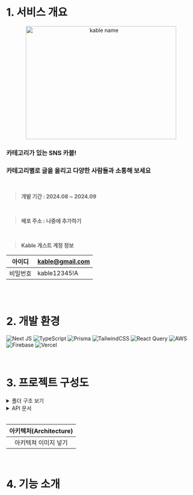 # 1. 서비스 개요
<div align="center">
  <img src="https://github.com/user-attachments/assets/1fa0531a-9808-4d94-a7cd-357f943b855c" alt="kable name" width="400" height="300" />
</div>

### 카테고리가 있는 SNS 카블!
### 카테고리별로 글을 올리고 다양한 사람들과 소통해 보세요

<br/>

<blockquote>
<p dir="auto">
  <strong>개발 기간 : 2024.08 ~ 2024.09</strong> 
  </p>
</blockquote>

  <br/> 

  <blockquote>
    <p dir="auto">
  <strong>배포 주소 : 나중에 추가하기</strong>
      </p>
</blockquote>
  <br/>
  
   <blockquote>
    <p dir="auto">
<strong>Kable 게스트 계정 정보</strong>
</p>
</blockquote>

<markdown-accessiblity-table data-catalyst=""><table>
<thead>
<tr>
<th align="center">아이디</th>
<th align="left"><a href="mailto:ssafymate@gmail.com">kable@gmail.com</a></th>
</tr>
</thead>
<tbody>
<tr>
<td align="center">비밀번호</td>
<td align="left">kable12345!A</td>
</tr>
</tbody>
</table></markdown-accessiblity-table>

<br/>
<br/>


# 2. 개발 환경
![Next JS](https://img.shields.io/badge/Next-14-black?style=for-the-badge&logo=next.js&logoColor=white) ![TypeScript](https://img.shields.io/badge/typescript-%23007ACC.svg?style=for-the-badge&logo=typescript&logoColor=white) ![Prisma](https://img.shields.io/badge/Prisma-3982CE?style=for-the-badge&logo=Prisma&logoColor=white) ![TailwindCSS](https://img.shields.io/badge/tailwindcss-%2338B2AC.svg?style=for-the-badge&logo=tailwind-css&logoColor=white) ![React Query](https://img.shields.io/badge/-React%20Query-FF4154?style=for-the-badge&logo=react%20query&logoColor=white) ![AWS](https://img.shields.io/badge/AWS⠀S3-%23FF9900.svg?style=for-the-badge&logo=amazon-aws&logoColor=white) ![Firebase](https://img.shields.io/badge/firebase-a08021?style=for-the-badge&logo=firebase&logoColor=ffcd34) ![Vercel](https://img.shields.io/badge/vercel-%23000000.svg?style=for-the-badge&logo=vercel&logoColor=white)



<br/>

# 3.  프로젝트 구성도

<details>
  <summary>폴더 구조 보기</summary>

  <br/>
  
  ```
📁 public
├──📁 assets
│   ├──📁 icons
│   └──📁 images
│
📁 app                  # 라우팅 폴더
├──📁 (auth)            # 그룹 라우팅 (auth)
│   ├──📁 create-account
│   ├──📁 enter
│   ├──📁 github
│   │   ├──📁 complete
│   │   └──📁 start
│   └──📁 kakao
│       ├──📁 complete
│       └──📁 start
│
├──📁 (tabs)            # 그룹 라우팅 (tabs)
│   ├──📁 category
│   ├──📁 chats
│   │   └──📁 [id]
│   ├──📁 following
│   ├──📁 home
│   ├──📁 items
│   │   ├──📁 upload
│   │   └──📁 [id]
│   └──📁 profile
│       └──📁 [id]
│
├──📁 api               # api
│   ├──📁 category
│   ├──📁 items
│   │   └──📁 [id]
│   │      ├──📁 comments
│   │      ├──📁 heart
│   │      └──📁 views
│   ├──📁 user
│   │   └──📁 [id]
│   │      └──📁 follow
│   └──📁 logout
│
📁 hooks                # React-Query hook (api)
│   
📁 _components
│   ├──📁 chats         # 채팅
│   ├──📁 common        # 공통 (button, 무한스크롤 등)
│   ├──📁 homeSection   # 화면 섹션
│   ├──📁 login         # 로그인
│   └──📁 modal         # 모달창
│
📁 _libs
├──📁 _client           # 클라이언트 관련
├──📁 _server           # 서버 관련
├──📁 config            # aws, firebase config
└──📁 schema            # zod 스키마
```

</details>

<details>
  <summary>API 문서</summary>

  <br/>
  
  - 유저 정보
    - **HTTP Method**: ”GET”
    - **Endpoint**: / api / user
    - 설명 : 현재 인증된 사용자의 정보를 가져옵니다.


- 로그아웃
    - **HTTP Method**: “POST”
    - **Endpoint**: / api / logout
    - 설명 : 현재 인증된 사용자의 쿠키를 제거합니다.
   

- 카테고리 정보
    - **HTTP Method**: ”GET”
    - **Endpoint**: / api / category
    - 설명 : 서버에 저장된 카테고리 정보를 가져옵니다.


- 아이템 정보
    - **HTTP Method**: ”GET”
    - **Endpoint**: / api / items
    - 설명 : 서버에 저장된 아이템 정보를 모두 가져옵니다.


- 아이템 디테일 정보
    - **HTTP Method**: ”GET”
    - **Endpoint**: / api / items / [id]
    - 설명 : 서버에 저장된 아이템 정보를 id를 매칭하여 가져옵니다.
   

- 아이템 삭제
    - **HTTP Method**: ”DELETE”
    - **Endpoint**: / api / items / [id]
    - 설명 : 서버에 저장된 아이템 정보 중 id를 매칭하여 삭제합니다.


- 좋아요 정보
    - **HTTP Method**: ”POST”
    - **Endpoint**: / api / items / [id] / heart
    - 설명 : 사용자가 하트를 누르면 하트를 생성 / 하트를 다시 누르면 하트를 삭제합니다.
    

- 댓글 생성
    - **HTTP Method**: ”POST”
    - **Endpoint**: / api / items / [id] / comments
    - 설명 : 사용자가 폼을 submit하면 현재 로그인 된 userId와 input의 payload를 서버로 전송하여 새로운 댓글을 추가합니다.
   

- 댓글 삭제
    - **HTTP Method**: ”DELETE”
    - **Endpoint**: / api / items / [id] / comments / [commentId]
    - 설명 : 버튼을 누르면 댓글을 삭제합니다.
  

- 댓글 수정
    - **HTTP Method**: ”PUT”
    - **Endpoint**: / api / items / [id] / comments / [commentId]
    - 설명 : 버튼을 누르면 댓글을 수정합니다.
   

- 프로필 페이지 유저 정보
    - **HTTP Method**: ”GET”
    - **Endpoint**: / api / user / [id] / route.ts
    - 설명 : url에 있는 id로 유저 정보를 불러옵니다.
   

- 특정 유저 아이템 들고 오기
    - **HTTP Method**: ”GET”
    - **Endpoint**: / api / items / user / [id] / route.ts
    - 설명 : url에 있는 id로 유저 정보를 불러옵니다.
    

- 아이템 조회수 증가
    - **HTTP Method**: ”POST”
    - **Endpoint**: / api / items / [id] / views / route.ts
    - 설명 : item의 views를 증가시킵니다.
    

- 팔로우 / 팔로잉
    - **HTTP Method**: ”POST”
    - **Endpoint**: / api / items / [id] / follow / route.ts
    - 설명 : 버튼을 눌렀을 때 팔로우 / 언팔로우 합니다.

  </details>

  <br/>

<table>
  <thead>
    <tr>
      <th align="center">아키텍처(Architecture)</th>
    </tr>
  </thead>
<tbody>
  <tr>
    <td align="center">
      아키텍쳐 이미지 넣기
    </td>
    </tr>
  </tbody>
</table>

<br/>

# 4. 기능 소개



















